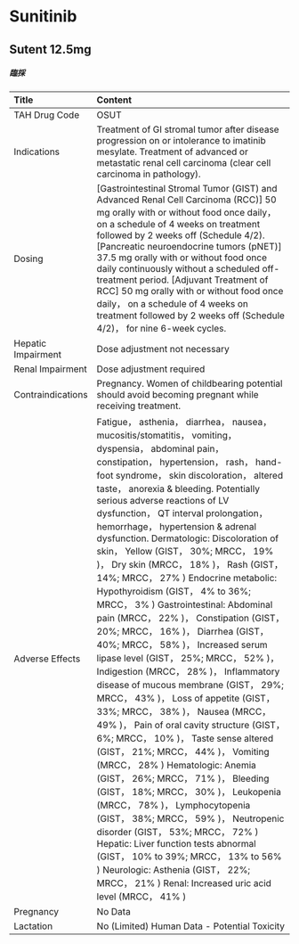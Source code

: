 # Sunitinib

## Sutent 12.5mg

##### 臨採

| Title              | Content                                                                                                                                                                                                                                                                                                                                                                                                                                                                                                                                                                                                                                                                                                                                                                                                                                                                                                                                                                                                                                                                                                                                                                                                                                                                                                                                                                                                                                                   |
|:-------------------|:----------------------------------------------------------------------------------------------------------------------------------------------------------------------------------------------------------------------------------------------------------------------------------------------------------------------------------------------------------------------------------------------------------------------------------------------------------------------------------------------------------------------------------------------------------------------------------------------------------------------------------------------------------------------------------------------------------------------------------------------------------------------------------------------------------------------------------------------------------------------------------------------------------------------------------------------------------------------------------------------------------------------------------------------------------------------------------------------------------------------------------------------------------------------------------------------------------------------------------------------------------------------------------------------------------------------------------------------------------------------------------------------------------------------------------------------------------|
| TAH Drug Code      | OSUT                                                                                                                                                                                                                                                                                                                                                                                                                                                                                                                                                                                                                                                                                                                                                                                                                                                                                                                                                                                                                                                                                                                                                                                                                                                                                                                                                                                                                                                      |
| Indications        | Treatment of GI stromal tumor after disease progression on or intolerance to imatinib mesylate. Treatment of advanced or metastatic renal cell carcinoma (clear cell carcinoma in pathology).                                                                                                                                                                                                                                                                                                                                                                                                                                                                                                                                                                                                                                                                                                                                                                                                                                                                                                                                                                                                                                                                                                                                                                                                                                                             |
| Dosing             | [Gastrointestinal Stromal Tumor (GIST) and Advanced Renal Cell Carcinoma (RCC)] 50 mg orally with or without food once daily， on a schedule of 4 weeks on treatment followed by 2 weeks off (Schedule 4/2). [Pancreatic neuroendocrine tumors (pNET)] 37.5 mg orally with or without food once daily continuously without a scheduled off-treatment period. [Adjuvant Treatment of RCC] 50 mg orally with or without food once daily， on a schedule of 4 weeks on treatment followed by 2 weeks off (Schedule 4/2)， for nine 6-week cycles.                                                                                                                                                                                                                                                                                                                                                                                                                                                                                                                                                                                                                                                                                                                                                                                                                                                                                                            |
| Hepatic Impairment | Dose adjustment not necessary                                                                                                                                                                                                                                                                                                                                                                                                                                                                                                                                                                                                                                                                                                                                                                                                                                                                                                                                                                                                                                                                                                                                                                                                                                                                                                                                                                                                                             |
| Renal Impairment   | Dose adjustment required                                                                                                                                                                                                                                                                                                                                                                                                                                                                                                                                                                                                                                                                                                                                                                                                                                                                                                                                                                                                                                                                                                                                                                                                                                                                                                                                                                                                                                  |
| Contraindications  | Pregnancy. Women of childbearing potential should avoid becoming pregnant while receiving treatment.                                                                                                                                                                                                                                                                                                                                                                                                                                                                                                                                                                                                                                                                                                                                                                                                                                                                                                                                                                                                                                                                                                                                                                                                                                                                                                                                                      |
| Adverse Effects    | Fatigue， asthenia， diarrhea， nausea， mucositis/stomatitis， vomiting， dyspensia， abdominal pain， constipation， hypertension， rash， hand-foot syndrome， skin discoloration， altered taste， anorexia & bleeding. Potentially serious adverse reactions of LV dysfunction， QT interval prolongation， hemorrhage， hypertension & adrenal dysfunction. Dermatologic: Discoloration of skin， Yellow (GIST， 30%; MRCC， 19% )， Dry skin (MRCC， 18% )， Rash (GIST， 14%; MRCC， 27% ) Endocrine metabolic: Hypothyroidism (GIST， 4% to 36%; MRCC， 3% ) Gastrointestinal: Abdominal pain (MRCC， 22% )， Constipation (GIST， 20%; MRCC， 16% )， Diarrhea (GIST， 40%; MRCC， 58% )， Increased serum lipase level (GIST， 25%; MRCC， 52% )， Indigestion (MRCC， 28% )， Inflammatory disease of mucous membrane (GIST， 29%; MRCC， 43% )， Loss of appetite (GIST， 33%; MRCC， 38% )， Nausea (MRCC， 49% )， Pain of oral cavity structure (GIST， 6%; MRCC， 10% )， Taste sense altered (GIST， 21%; MRCC， 44% )， Vomiting (MRCC， 28% ) Hematologic: Anemia (GIST， 26%; MRCC， 71% )， Bleeding (GIST， 18%; MRCC， 30% )， Leukopenia (MRCC， 78% )， Lymphocytopenia (GIST， 38%; MRCC， 59% )， Neutropenic disorder (GIST， 53%; MRCC， 72% ) Hepatic: Liver function tests abnormal (GIST， 10% to 39%; MRCC， 13% to 56% ) Neurologic: Asthenia (GIST， 22%; MRCC， 21% ) Renal: Increased uric acid level (MRCC， 41% ) |
| Pregnancy          | No Data                                                                                                                                                                                                                                                                                                                                                                                                                                                                                                                                                                                                                                                                                                                                                                                                                                                                                                                                                                                                                                                                                                                                                                                                                                                                                                                                                                                                                                                   |
| Lactation          | No (Limited) Human Data - Potential Toxicity                                                                                                                                                                                                                                                                                                                                                                                                                                                                                                                                                                                                                                                                                                                                                                                                                                                                                                                                                                                                                                                                                                                                                                                                                                                                                                                                                                                                              |

